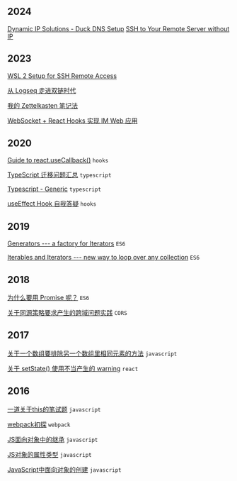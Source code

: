 ## 2024
[Dynamic IP Solutions - Duck DNS Setup](https://github.com/wuzhenquan/blog/issues/36)
[SSH to Your Remote Server without IP](https://github.com/wuzhenquan/blog/issues/35)

## 2023

[WSL 2 Setup for SSH Remote Access](https://github.com/wuzhenquan/blog/issues/33)

[从 Logseq 走进双链时代](https://github.com/wuzhenquan/blog/issues/32)

[我的 Zettelkasten 笔记法](https://github.com/wuzhenquan/blog/issues/31)

[WebSocket + React Hooks 实现 IM Web 应用](https://github.com/wuzhenquan/blog/issues/30)

## 2020

[Guide to react.useCallback()](https://github.com/wuzhenquan/blog/issues/23) `hooks`

[TypeScript 迁移问题汇总](https://github.com/wuzhenquan/blog/issues/20) `typescript` 

[Typescript - Generic](https://github.com/wuzhenquan/blog/issues/19) `typescript` 

[useEffect Hook 自我答疑](https://github.com/wuzhenquan/blog/issues/18) `hooks` 

## 2019

[Generators --- a factory for Iterators](https://github.com/wuzhenquan/blog/issues/16) `ES6`

[Iterables and Iterators --- new way to loop over any collection](https://github.com/wuzhenquan/blog/issues/15) `ES6` 

## 2018

[为什么要用 Promise 呢？](https://github.com/wuzhenquan/blog/issues/13) `ES6` 

[关于同源策略要求产生的跨域问题实践](https://github.com/wuzhenquan/blog/issues/12) `CORS`

## 2017

[关于一个数组要排除另一个数组里相同元素的方法](https://github.com/wuzhenquan/blog/issues/10) `javascript` 

[关于 setState() 使用不当产生的 warning](https://github.com/wuzhenquan/blog/issues/9) `react`

## 2016

[一道关于this的笔试题](https://github.com/wuzhenquan/blog/issues/7) `javascript` 

[webpack初探](https://github.com/wuzhenquan/blog/issues/6) `webpack` 

[JS面向对象中的继承](https://github.com/wuzhenquan/blog/issues/4) `javascript` 

[JS对象的属性类型](https://github.com/wuzhenquan/blog/issues/3) `javascript` 

[JavaScript中面向对象的创建](https://github.com/wuzhenquan/blog/issues/2) `javascript` 
